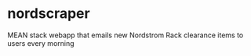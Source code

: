# nordscraper
MEAN stack webapp that emails new Nordstrom Rack clearance items to users every morning
